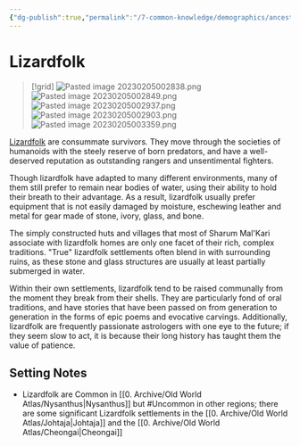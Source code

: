 ```yaml
---
{"dg-publish":true,"permalink":"/7-common-knowledge/demographics/ancestries/beastkin/lizardfolk/","noteIcon":""}
---
```


# Lizardfolk

>[!grid]
>![Pasted image 20230205002838.png](/img/user/x.%20Assets/Attachments/Pasted%20image%2020230205002838.png)
>![Pasted image 20230205002849.png](/img/user/x.%20Assets/Attachments/Pasted%20image%2020230205002849.png)
![Pasted image 20230205002937.png](/img/user/x.%20Assets/Attachments/Pasted%20image%2020230205002937.png)
![Pasted image 20230205002903.png](/img/user/x.%20Assets/Attachments/Pasted%20image%2020230205002903.png)
![Pasted image 20230205003359.png](/img/user/x.%20Assets/Attachments/Pasted%20image%2020230205003359.png)


[Lizardfolk](https://2e.aonprd.com/Ancestries.aspx?ID=15) are consummate survivors. They move through the societies of humanoids with the steely reserve of born predators, and have a well-deserved reputation as outstanding rangers and unsentimental fighters. 

Though lizardfolk have adapted to many different environments, many of them still prefer to remain near bodies of water, using their ability to hold their breath to their advantage. As a result, lizardfolk usually prefer equipment that is not easily damaged by moisture, eschewing leather and metal for gear made of stone, ivory, glass, and bone. 

The simply constructed huts and villages that most of Sharum Mal'Kari associate with lizardfolk homes are only one facet of their rich, complex traditions. "True" lizardfolk settlements often blend in with surrounding ruins, as these stone and glass structures are usually at least partially submerged in water. 

Within their own settlements, lizardfolk tend to be raised communally from the moment they break from their shells. They are particularly fond of oral traditions, and have stories that have been passed on from generation to generation in the forms of epic poems and evocative carvings. Additionally, lizardfolk are frequently passionate astrologers with one eye to the future; if they seem slow to act, it is because their long history has taught them the value of patience. 

## Setting Notes

- Lizardfolk are Common in [[0. Archive/Old World Atlas/Nysanthus\|Nysanthus]] but #Uncommon in other regions; there are some significant Lizardfolk settlements in the [[0. Archive/Old World Atlas/Johtaja\|Johtaja]] and the [[0. Archive/Old World Atlas/Cheongai\|Cheongai]] 
